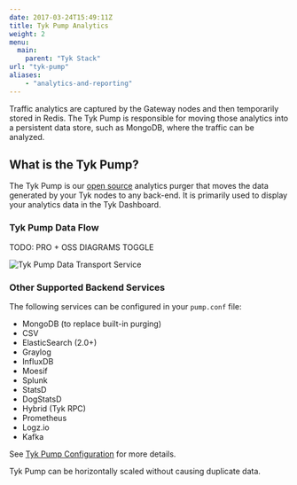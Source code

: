 ```yaml
---
date: 2017-03-24T15:49:11Z
title: Tyk Pump Analytics
weight: 2
menu:
  main:
    parent: "Tyk Stack"
url: "tyk-pump"
aliases:
    - "analytics-and-reporting"
---
```


Traffic analytics are captured by the Gateway nodes and then temporarily stored in Redis.  The Tyk Pump is responsible for moving those analytics into a persistent data store, such as MongoDB, where the traffic can be analyzed.

## What is the Tyk Pump?

The Tyk Pump is our [open source](https://github.com/TykTechnologies/tyk-pump) analytics purger that moves the data generated by your Tyk nodes to any back-end. It is primarily used to display your analytics data in the Tyk Dashboard.

### Tyk Pump Data Flow

TODO: PRO + OSS DIAGRAMS TOGGLE


![Tyk Pump Data Transport Service](/docs/img/diagrams/pump3.png)

### Other Supported Backend Services

The following services can be configured in your `pump.conf` file:

* MongoDB (to replace built-in purging)
* CSV
* ElasticSearch (2.0+)
* Graylog
* InfluxDB
* Moesif
* Splunk
* StatsD
* DogStatsD
* Hybrid (Tyk RPC)
* Prometheus
* Logz.io
* Kafka

See [Tyk Pump Configuration](/docs/tyk-configuration-reference/tyk-pump-configuration/tyk-pump-configuration/) for more details.

Tyk Pump can be horizontally scaled without causing duplicate data.
